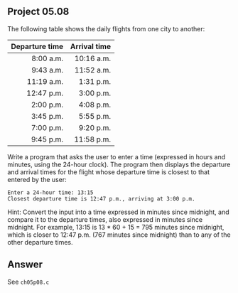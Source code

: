 ## Project 05.08
The following table shows the daily flights from one city to another:

Departure time|Arrival time
|----:|----:|
8:00 a.m.|10:16 a.m.
9:43 a.m.	|11:52 a.m.
11:19 a.m.|	1:31 p.m.
12:47 p.m.|	3:00 p.m.
2:00 p.m.|	4:08 p.m.
3:45 p.m.	|5:55 p.m.
7:00 p.m.|	9:20 p.m.
9:45 p.m.|	11:58 p.m.

Write a program that asks the user to enter a time (expressed in hours and minutes, using the 24-hour clock). The program then displays the departure and arrival times for the flight whose departure time is closest to that entered by the user:
```
Enter a 24-hour time: 13:15
Closest departure time is 12:47 p.m., arriving at 3:00 p.m.
```
Hint: Convert the input into a time expressed in minutes since midnight, and compare it to the departure times, also expressed in minutes since midnight. For example, 13:15 is 13 * 60 + 15 = 795 minutes since midnight, which is closer to 12:47 p.m. (767 minutes since midnight) than to any of the other departure times.

## Answer
See ```ch05p08.c```
